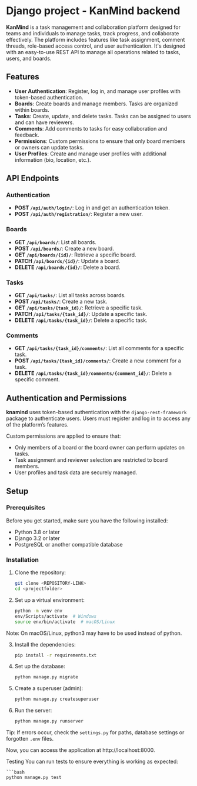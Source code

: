 # Django project - KanMind backend

**KanMind** is a task management and collaboration platform designed for teams and individuals to manage tasks, track progress, and collaborate effectively. The platform includes features like task assignment, comment threads, role-based access control, and user authentication. It's designed with an easy-to-use REST API to manage all operations related to tasks, users, and boards.

## Features

- **User Authentication**: Register, log in, and manage user profiles with token-based authentication.
- **Boards**: Create boards and manage members. Tasks are organized within boards.
- **Tasks**: Create, update, and delete tasks. Tasks can be assigned to users and can have reviewers.
- **Comments**: Add comments to tasks for easy collaboration and feedback.
- **Permissions**: Custom permissions to ensure that only board members or owners can update tasks.
- **User Profiles**: Create and manage user profiles with additional information (bio, location, etc.).
  
## API Endpoints

### Authentication

- **POST `/api/auth/login/`**: Log in and get an authentication token.
- **POST `/api/auth/registration/`**: Register a new user.

### Boards

- **GET `/api/boards/`**: List all boards.
- **POST `/api/boards/`**: Create a new board.
- **GET `/api/boards/{id}/`**: Retrieve a specific board.
- **PATCH `/api/boards/{id}/`**: Update a board.
- **DELETE `/api/boards/{id}/`**: Delete a board.

### Tasks

- **GET `/api/tasks/`**: List all tasks across boards.
- **POST `/api/tasks/`**: Create a new task.
- **GET `/api/tasks/{task_id}/`**: Retrieve a specific task.
- **PATCH `/api/tasks/{task_id}/`**: Update a specific task.
- **DELETE `/api/tasks/{task_id}/`**: Delete a specific task.

### Comments

- **GET `/api/tasks/{task_id}/comments/`**: List all comments for a specific task.
- **POST `/api/tasks/{task_id}/comments/`**: Create a new comment for a task.
- **DELETE `/api/tasks/{task_id}/comments/{comment_id}/`**: Delete a specific comment.

## Authentication and Permissions

**knamind** uses token-based authentication with the `django-rest-framework` package to authenticate users. Users must register and log in to access any of the platform’s features.

Custom permissions are applied to ensure that:

- Only members of a board or the board owner can perform updates on tasks.
- Task assignment and reviewer selection are restricted to board members.
- User profiles and task data are securely managed.

## Setup

### Prerequisites

Before you get started, make sure you have the following installed:

- Python 3.8 or later
- Django 3.2 or later
- PostgreSQL or another compatible database

### Installation

1. Clone the repository:

   ```bash
   git clone <REPOSITORY-LINK>
   cd <projectfolder>
   
2. Set up a virtual environment:

    ```bash
    python -m venv env
    env/Scripts/activate  # Windows
    source env/bin/activate  # macOS/Linux
Note: On macOS/Linux, python3 may have to be used instead of python.

3. Install the dependencies:

    ```bash
    pip install -r requirements.txt

4. Set up the database:

    ```bash
    python manage.py migrate

5. Create a superuser (admin):

    ```bash
    python manage.py createsuperuser

6. Run the server:

    ```bash
    python manage.py runserver
Tip: If errors occur, check the `settings.py` for paths, database settings or forgotten `.env` files.

Now, you can access the application at http://localhost:8000.

Testing
You can run tests to ensure everything is working as expected:

    ```bash
    python manage.py test
